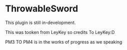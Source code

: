 # ThrowableSword
This plugin is still in-development.

This was tooken from LeyKey
so credits To LeyKey:D

PM3 TO PM4 is in the works of progress as we speaking
